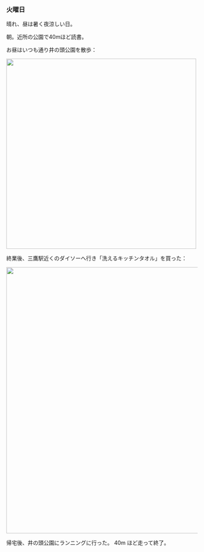 ### 火曜日

晴れ、昼は暑く夜涼しい日。

朝。近所の公園で40mほど読書。

お昼はいつも通り井の頭公園を散歩：

<img src="https://i.imgur.com/hB3wDyV.jpg" width="500">

終業後、三鷹駅近くのダイソーへ行き「洗えるキッチンタオル」を買った：

<img src="https://i.imgur.com/eGNhxbE.jpg" width="700">

帰宅後、井の頭公園にランニングに行った。
40m ほど走って終了。